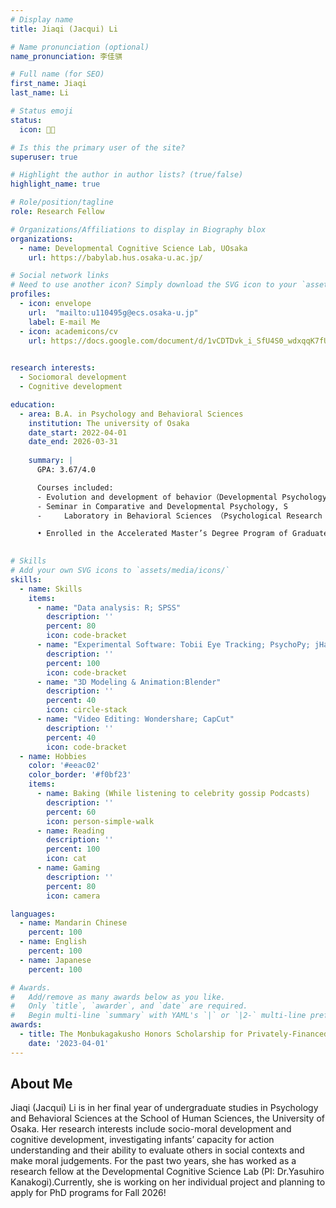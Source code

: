 ```yaml
---
# Display name
title: Jiaqi (Jacqui) Li

# Name pronunciation (optional)
name_pronunciation: 李佳骐

# Full name (for SEO)
first_name: Jiaqi
last_name: Li

# Status emoji
status:
  icon: 👶🏻

# Is this the primary user of the site?
superuser: true

# Highlight the author in author lists? (true/false)
highlight_name: true

# Role/position/tagline
role: Research Fellow

# Organizations/Affiliations to display in Biography blox
organizations:
  - name: Developmental Cognitive Science Lab, UOsaka
    url: https://babylab.hus.osaka-u.ac.jp/

# Social network links
# Need to use another icon? Simply download the SVG icon to your `assets/media/icons/` folder.
profiles:
  - icon: envelope
    url:  "mailto:u110495g@ecs.osaka-u.jp"
    label: E-mail Me
  - icon: academicons/cv
    url: https://docs.google.com/document/d/1vCDTDvk_i_SfU4S0_wdxqqK7fUmmahpfSySXLn3YnB4/edit?tab=t.0
 

research interests:
  - Sociomoral development
  - Cognitive development

education:
  - area: B.A. in Psychology and Behavioral Sciences
    institution: The university of Osaka
    date_start: 2022-04-01
    date_end: 2026-03-31
 
    summary: |
      GPA: 3.67/4.0

      Courses included:
      - Evolution and development of behavior（Developmental Psychology）, S
      - Seminar in Comparative and Developmental Psychology, S
      - 	Laboratory in Behavioral Sciences （Psychological Research Methods), S

      •	Enrolled in the Accelerated Master’s Degree Program of Graduate School of Human Sciences
  

# Skills
# Add your own SVG icons to `assets/media/icons/`
skills:
  - name: Skills
    items:
      - name: "Data analysis: R; SPSS"
        description: ''
        percent: 80
        icon: code-bracket
      - name: "Experimental Software: Tobii Eye Tracking; PsychoPy; jHab"
        description: ''
        percent: 100
        icon: code-bracket
      - name: "3D Modeling & Animation:Blender"
        description: ''
        percent: 40
        icon: circle-stack
      - name: "Video Editing: Wondershare; CapCut"
        description: ''
        percent: 40
        icon: code-bracket
  - name: Hobbies
    color: '#eeac02'
    color_border: '#f0bf23'
    items:
      - name: Baking (While listening to celebrity gossip Podcasts)
        description: ''
        percent: 60
        icon: person-simple-walk
      - name: Reading
        description: ''
        percent: 100
        icon: cat
      - name: Gaming
        description: ''
        percent: 80
        icon: camera

languages:
  - name: Mandarin Chinese
    percent: 100
  - name: English
    percent: 100
  - name: Japanese
    percent: 100

# Awards.
#   Add/remove as many awards below as you like.
#   Only `title`, `awarder`, and `date` are required.
#   Begin multi-line `summary` with YAML's `|` or `|2-` multi-line prefix and indent 2 spaces below.
awards:
  - title: The Monbukagakusho Honors Scholarship for Privately-Financed International Students (JPY 576,000)
    date: '2023-04-01'
---
```


## About Me

Jiaqi (Jacqui) Li is in her final year of undergraduate studies in Psychology and Behavioral Sciences at the School of Human Sciences, the University of Osaka. Her research interests include socio-moral development and cognitive development, investigating infants’ capacity for action understanding and their ability to evaluate others in social contexts and make moral judgements. For the past two years, she has worked as a research fellow at the Developmental Cognitive Science Lab (PI: Dr.Yasuhiro Kanakogi).Currently, she is working on her individual project and planning to apply for PhD programs for Fall 2026!
